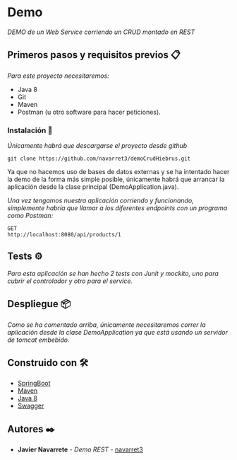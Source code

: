 # Demo

_DEMO de un Web Service corriendo un CRUD montado en REST_

## Primeros pasos y requisitos previos 📋

_Para este proyecto necesitaremos:_

- Java 8
- Git
- Maven
- Postman (u otro software para hacer peticiones).


### Instalación 🔧

_Únicamente habrá que descargarse el proyecto desde github_

```
git clone https://github.com/navarret3/demoCrudHiebrus.git
```

Ya que no hacemos uso de bases de datos externas y se ha intentado hacer la demo de la forma más simple posible, únicamente habrá que arrancar la aplicación desde la clase principal (DemoApplication.java).


_Una vez tengamos nuestra aplicación corriendo y funcionando, simplemente habría que llamar a los diferentes endpoints con un programa como Postman:_

```
GET
http://localhost:8080/api/products/1
```

## Tests ⚙️

_Para esta aplicación se han hecho 2 tests con Junit y mockito, uno para cubrir el controlador y otro para el service._


## Despliegue 📦

_Como se ha comentado arriba, únicamente necesitaremos correr la aplicación desde la clase DemoApplication ya que está usando un servidor de tomcat embebido._

## Construido con 🛠️

* [SpringBoot](https://spring.io/projects/spring-boot)
* [Maven](https://maven.apache.org/)
* [Java 8](https://www.java.com/es/download/help/java8_es.html)
* [Swagger](https://swagger.io/)

## Autores ✒️

* **Javier Navarrete** - *Demo REST* - [navarret3](https://github.com/navarret3)
